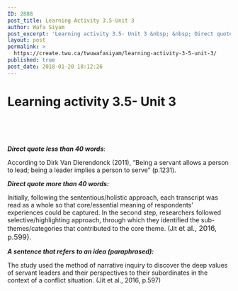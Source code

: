 ```yaml
---
ID: 2888
post_title: Learning Activity 3.5-Unit 3
author: Wafa Siyam
post_excerpt: 'Learning activity 3.5- Unit 3 &nbsp; &nbsp; Direct quote less than 40 words: According to Dirk Van Dierendonck (2011), &ldquo;Being a servant allows a person to lead; being a leader implies a person to serve&rdquo; (p.1231). Direct quote more than 40 words: Initially, following the sententious/holistic approach, each transcript was read as a whole so &hellip; <p><a href="https://create.twu.ca/twuwafasiyam/learning-activity-3-5-unit-3/">Continue reading<span> "Learning Activity 3.5-Unit 3"</span></a></p>'
layout: post
permalink: >
  https://create.twu.ca/twuwafasiyam/learning-activity-3-5-unit-3/
published: true
post_date: 2018-01-20 18:12:26
---
```

<h1><strong>Learning activity 3.5- Unit 3</strong></h1>
<p>&nbsp;</p>
<p>&nbsp;</p>
<p><strong><em>Direct quote less than 40 words</em></strong>:</p>
<p>According to Dirk Van Dierendonck (2011), “Being a servant allows a person to lead; being a leader implies a person to serve” (p.1231).</p>
<p><em><strong>Direct quote more than 40 words:</strong></em></p>
<p>Initially, following the sententious/holistic approach, each transcript was read as a whole so that core/essential meaning of respondents’ experiences could be captured. In the second step, researchers followed selective/highlighting approach, through which they identified the sub-themes/categories that contributed to the core theme. (Jit <span style="font-size: 1rem">et al., 2016, p.599). </span></p>
<p><b><i>A sentence that refers to an idea (paraphrased):</i></b></p>
<p>The study used the method of narrative inquiry to discover the deep values of servant leaders and their perspectives to their subordinates in the context of a conflict situation. (Jit et al., 2016, p.597)</p>